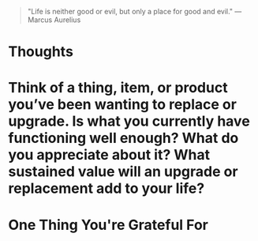 
> \"Life is neither good or evil, but only a place for good and evil.\" — Marcus Aurelius

# Thoughts

# Think of a thing, item, or product you’ve been wanting to replace or upgrade. Is what you currently have functioning well enough? What do you appreciate about it? What sustained value will an upgrade or replacement add to your life?

# One Thing You're Grateful For

